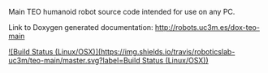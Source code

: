 Main TEO humanoid robot source code intended for use on any PC.

Link to Doxygen generated documentation: http://robots.uc3m.es/dox-teo-main

[![Build Status (Linux/OSX)](https://img.shields.io/travis/roboticslab-uc3m/teo-main/master.svg?label=Build Status (Linux/OSX))](https://travis-ci.org/roboticslab-uc3m/teo-main)

